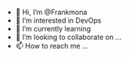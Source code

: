 - 👋 Hi, I’m @Frankmona
- 👀 I’m interested in DevOps
- 🌱 I’m currently learning 
- 💞️ I’m looking to collaborate on ...
- 📫 How to reach me ...

<!---
Frankmona/Frankmona is a ✨ special ✨ repository because its `README.md` (this file) appears on your GitHub profile.
You can click the Preview link to take a look at your changes.
--->
